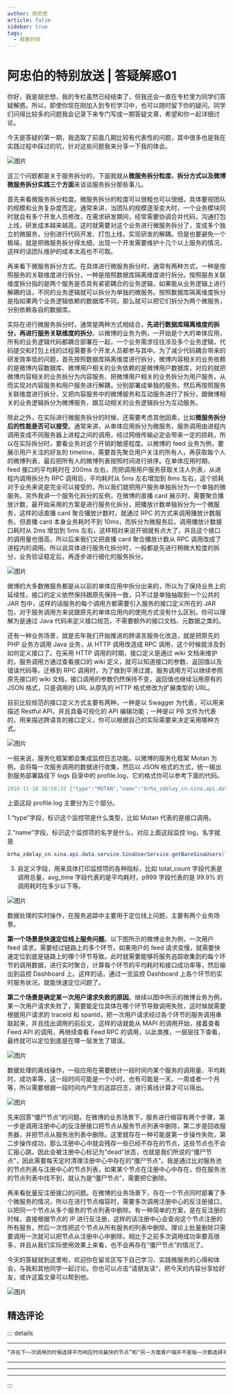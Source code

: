 ```yaml
--- 
author: 胡忠想
article: false
sidebar: true
tags: 
  - 极客时间 
--- 
```

#         阿忠伯的特别放送 | 答疑解惑01      
你好，我是胡忠想，我的专栏虽然已经结束了，但我还会一直在专栏里为同学们答疑解惑。所以，即使你现在刚加入到专栏学习中，也可以随时留下你的疑问。同学们问得比较多的问题我会记录下来专门写成一期答疑文章，希望和你一起详细讨论。
<span class="orange">今天是答疑的第一期，我选取了前面几期比较有代表性的问题，其中很多也是我在实践过程中踩过的坑，针对这些问题我来分享一下我的体会。</span>
![图片](https://static001.geekbang.org/resource/image/dc/2e/dc985041d4cf7691014f3a8be94fad2e.jpeg)
这三个问题都是关于服务拆分的，下面我就从<strong>微服务拆分粒度、拆分方式以及微博微服务拆分实践三个方面</strong>来谈谈服务拆分那些事儿。
首先来看微服务拆分粒度。微服务拆分的粒度可以很粗也可以很细，具体要视团队的规模和业务复杂度而定。通常来讲，当团队的规模逐渐变大时，一个业务模块同时就会有多个开发人员修改，在需求研发期间，经常需要协调合并代码，沟通打包上线，研发成本越来越高，这时就需要对这个业务进行微服务拆分了，变成多个独立的微服务，分别进行代码开发、打包上线，实现研发的解耦。但是也要避免一个极端，就是把微服务拆分得太细，出现一个开发需要维护十几个以上服务的情况，这样的话团队维护的成本太高也不可取。
再来看下微服务拆分方式。在具体进行微服务拆分时，通常有两种方式，一种是按照服务的关联维度进行拆分，一种是按照数据库隔离维度进行拆分。按照服务关联维度拆分指的是两个服务是否具有紧密耦合的业务逻辑，如果能从业务逻辑上进行解耦的话，不同的业务逻辑就可以拆分为单独的微服务。按照数据库隔离维度拆分是指如果两个业务逻辑依赖的数据库不同，那么就可以把它们拆分为两个微服务，分别依赖各自的数据库。
实际在进行微服务拆分时，通常是两种方式相结合，<strong>先进行数据库隔离维度的拆分，再进行服务关联维度的拆分</strong>。以微博的业务为例，一开始是个大的单体应用，所有的业务逻辑代码都耦合部署在一起，一个业务需求往往涉及多个业务逻辑，代码提交和打包上线的过程需要多个开发人员都参与其中。为了减少代码耦合带来的研发效率低的问题，首先按照数据库隔离维度进行拆分，微博内容相关的业务依赖的是微博内容数据库、微博用户相关的业务依赖的是微博用户数据库，对应的就把微博内容相关的业务拆分为内容服务、把微博用户相关的业务拆分为用户服务，从而实现对内容服务和用户服务进行解耦，分别部署成单独的服务。然后再按照服务关联维度进行拆分，又把内容服务中的微博服务和互动服务进行了拆分，跟微博相关的业务逻辑拆分为微博服务，跟互动相关的业务逻辑拆分为互动服务。
除此之外，在实际进行微服务拆分的时候，还需要考虑其他因素，比如<strong>微服务拆分后的性能是否可以接受</strong>。通常来讲，从单体应用拆分为微服务，服务调用由进程内调用变成不同服务器上进程之间的调用，经过网络传输必定会带来一定的损耗，所以在实际拆分时，要看业务对这个开销的敏感程度。以微博的 feed 业务为例，要展示用户关注的好友的 timeline，需要首先聚合用户关注的所有人，再获取每个人的微博列表，最后把所有人的微博列表按照时间进行排序。在单体应用时期，feed 接口的平均耗时在 200ms 左右，而把调用用户服务获取关注人列表，从进程内调用拆分为 RPC 调用后，平均耗时从 5ms 左右增加到 8ms 左右，这个损耗对于业务来说是完全可以接受的，所以我们就把用户服务单独拆分为一个单独的微服务。另外我讲一个服务化拆分的反例，在微博的直播 card 展示时，需要聚合播放计数，最开始采用的方案是进行服务化拆分，把播放计数单独拆分为一个微服务，这样的话直播 card 聚合播放计数时，就通过 RPC 的方式来调用播放计数服务。但直播 card 本身业务耗时不到 10ms，而拆分为微服务后，调用播放计数接口耗时从 2ms 增加到 5ms 左右，这样相对来说开销就有点大了，并且这个接口的调用量也很高，所以后来我们又把直播 card 聚合播放计数从 RPC 调用改成了进程内的调用。所以说具体进行服务化拆分时，一般都是先进行稍微大粒度的拆分，业务验证稳定后，再逐步进行细化的服务拆分。
![图片](https://static001.geekbang.org/resource/image/20/70/20515bffab7540109eaa36888273e470.jpeg)
微博的大多数微服务都是从以前的单体应用中拆分出来的，所以为了保持业务上的延续性，接口的定义依然保持跟原先保持一致，只不过是单独抽取到一个公共的 JAR 包中，这样的话服务的每个调用方都需要引入服务的接口定义所在的 JAR 包，对于服务调用方来说跟原先的单体应用内的使用方式没有什么区别。你可以理解为是通过 Java 代码来定义接口规范，不需要额外的接口文档、元数据之类的。
还有一种业务场景，就是去年我们开始推进的跨语言服务化改造，就是把原先的 PHP 业务方调用 Java 业务，从 HTTP 调用改造成 RPC 调用，这个时候就涉及到如何定义接口了。在采用 HTTP 调用的时期，接口定义是通过 wiki 文档来维护的，服务调用方通过查看接口的 wiki 定义，就可以知道接口的参数、返回值以及错误代码等。迁移到 RPC 调用时，为了做到平滑过渡，服务调用方可以继续参照原先接口的 wiki 文档，接口调用的参数仍然保持不变，返回值也继续沿用原有的 JSON 格式，只是调用的 URL 从原先的 HTTP 格式修改为扩展类型的 URL。
目前比较规范的接口定义方式主要有两种，一种是以 Swagger 为代表，可以用来描述 Restful API，并且具备可视化的 API 编辑功能；一种是以 PB 文件为代表的，用来描述跨语言的接口定义，你可以根据自己的实际需要来决定采用哪种方式。
![图片](https://static001.geekbang.org/resource/image/7d/26/7d1b287167bb5526f2844ee548a47226.jpeg)
一般来说，服务化框架都会集成监控日志功能。以微博的服务化框架 Motan 为例，会将每一次服务调用的数据进行收集，然后以 JSON 格式的方式，统一输出到服务部署路径下 logs 目录中的 profile.log，它的格式你可以参考下面的代码。
```java 
2018-11-18 16:58:32 {"type":"MOTAN","name":"brha_zdelay_cn.sina.api.data.service.SinaUserService.getBareSinaUsers(long[])","slowThreshold":"200","total_count":"266","slow_count":"0","avg_time":"10.00","interval1":"0","interval2":"266","interval3":"0","interval4":"0","interval5":"0","p75":"10.00","p95":"10.00","p98":"10.00","p99":"10.00","p999":"10.00","biz_excp":"0","other_excp":"0","avg_tps":"26","max_tps":"31","min_tps":"23"}

 ``` 
上面这段 profile.log 主要分为三个部分。
1.“type”字段，标识这个监控项是什么类型，比如 Motan 代表的是接口调用。
2.“name”字段，标识这个监控项的名字是什么，对应上面这段监控 log，名字就是
```java 
brha_zdelay_cn.sina.api.data.service.SinaUserService.getBareSinaUsers(long[])

 ``` 
3. 自定义字段，用来具体打印监控项的各种指标，比如 total_count 字段代表是调用总量，avg_time 字段代表的是平均耗时，p999 字段代表的是 99.9% 的调用耗时在多少以下等。
![图片](https://static001.geekbang.org/resource/image/41/93/417aace7b4697ed058b7a632eb676793.jpeg)
数据处理的实时操作，在服务追踪中主要用于定位线上问题，主要有两个业务场景。
<strong>第一个场景是快速定位线上服务问题</strong>。以下图所示的微博业务为例，一次用户 feed 请求，需要经过链路上的多个环节，如果用户的 feed 请求变慢，就需要快速定位到底是链路上的哪个环节导致。此时就需要能够将服务追踪收集到的每个环节的调用数据，进行实时聚合，计算每个环节的平均耗时和接口成功率等，然后输出到监控 Dashboard 上。这样的话，通过一览监控 Dashboard 上各个环节的实时服务状况，就能快速定位问题了。
<strong>第二个场景是确定某一次用户请求失败的原因</strong>。继续以图中所示的微博业务为例，某一次用户请求失败了，需要能定位具体在哪个环节导致调用失败，这时候就需要根据用户请求的 traceId 和 spanId，把一次用户请求经过各个环节的服务调用串联起来，并且找出调用的前后文，这样的话就能从 MAPI 的调用开始，接着查看 Feed API 的调用，再继续查看 Feed RPC 的调用，以此类推，一层层往下查看，最终就可以定位到底是在哪一层发生了错误。
![图片](https://static001.geekbang.org/resource/image/b6/7b/b63bd8abd8e90ff75fb012068d419f7b.png)
数据处理的离线操作，一般应用在需要统计一段时间内某个服务的调用量、平均耗时、成功率等，这一段时间可能是一个小时，也有可能是一天、一周或者一个月等，所以需要根据一段时间内产生的追踪日志，进行离线计算才可以得出。
![图片](https://static001.geekbang.org/resource/image/23/c6/233e10fb8c02ea82039a83a9e446dec6.jpeg)
先来回答“僵尸节点”的问题。在微博的业务场景下，服务进行缩容有两个步骤，第一步是调用注册中心的反注册接口把节点从服务节点列表中删除，第二步是回收服务器，并把节点从服务池列表中删除。这里就存在一种可能是第一步操作失败，第二步操作成功，那么注册中心中就会残存一些已经不存在的节点，这些节点也不会汇报心跳，因此会被注册中心标记为“dead”状态，也就是我们所说的“僵尸节点”，因此需要每天定时清理注册中心中存在的“僵尸节点”。我是通过比对服务池的节点列表与注册中心的节点列表，如果某个节点在注册中心中存在，但在服务池的节点列表中找不到，就认为是“僵尸节点”，需要把它删除。
再来看批量反注册接口的问题。在微博的业务场景下，存在一个节点同时部署了多个微服务的情况，所以在进行节点缩容时，需要多次调用注册中心的反注册接口，以把同一个节点从多个服务的节点列表中删除。有一种简单的方案，是在反注册的时候，直接根据节点的 IP 进行反注册，这样的话注册中心会查询这个节点注册的所有服务，然后一次性把这个节点从所有服务的列表中删除。理论上批量删除只需要调用一次就可以把节点从注册中心中删除，相比于之前多次调用成功率要高很多，并且从我们实际使用效果上来看，也不会再存在“僵尸节点”的情况了。
今天的答疑就到这里啦，欢迎你在留言区写下自己学习、实践微服务的心得和体会，与我和其他同学一起讨论。你也可以点击“请朋友读”，把今天的内容分享给好友，或许这篇文章可以帮到他。
![图片](https://static001.geekbang.org/resource/image/9c/be/9ca973ad0a032832bc5d90c377ffe7be.jpg)
精选评论 
 ------- 
 ::: details 
<a style='font-size:1.5em;font-weight:bold'></a> 


 ----- 
<a style='font-size:1.5em;font-weight:bold'></a> 


 ```java 
“并在下一次调用的时候选择平均响应时间最快的节点”和“另一方面客户端并不是每一次都选择平均响应时间最快的节点发起调用” ，这二句话是不是矛盾的？
```
 ----- 
<a style='font-size:1.5em;font-weight:bold'></a> 


 ----- 
<a style='font-size:1.5em;font-weight:bold'></a> 


 ----- 
:::